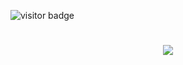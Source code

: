 ![visitor badge](https://visitor-badge.laobi.icu/badge?page_id=merlovelace&left_color=pink&right_color=%23F94877) 

<h1 align="center">
    <img src="https://readme-typing-svg.herokuapp.com/?font=Righteous&size=35&center=true&vCenter=true&width=500&height=70&duration=4000&lines=Hi+There!+🥂;+I'm+Merve!;" />
</h1>

